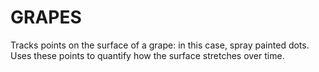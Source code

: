 # GRAPES

Tracks points on the surface of a grape: in this case, spray painted dots. Uses these points to quantify how the surface stretches over time.

